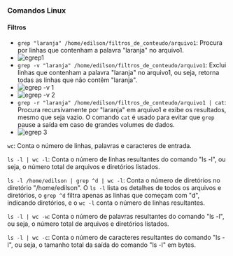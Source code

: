 ### Comandos Linux

#### Filtros

- `grep "laranja" /home/edilson/filtros_de_conteudo/arquivo1`: Procura por linhas que contenham a palavra "laranja" no arquivo1.
- ![egrep1](https://github.com/EdilsonDevops/Linux-Ninja-Skills/assets/96980587/74eae3e5-344d-4408-aa88-f4f22fdbe468)
- `grep -v "laranja" /home/edilson/filtros_de_conteudo/arquivo1`: Exclui linhas que contenham a palavra "laranja" no arquivo1, ou seja, retorna todas as linhas que não contêm "laranja".
- ![egrep -v 1](https://github.com/EdilsonDevops/Linux-Ninja-Skills/assets/96980587/312d2b85-7cf2-4431-be39-92f07442472e)
- ![egrep -v 2](https://github.com/EdilsonDevops/Linux-Ninja-Skills/assets/96980587/1fe38fe5-b25a-4c67-b4bf-40f8000a40e3)
- `grep -r "laranja" /home/edilson/filtros_de_conteudo/arquivo1 | cat`: Procura recursivamente por "laranja" em arquivo1 e exibe os resultados, mesmo que seja vazio. O comando `cat` é usado para evitar que `grep` pause a saída em caso de grandes volumes de dados.
- ![egrep 3](https://github.com/EdilsonDevops/Linux-Ninja-Skills/assets/96980587/4726f9df-e935-44d1-9747-d8a62061fd87)


`wc`: Conta o número de linhas, palavras e caracteres de entrada.

`ls -l | wc -l`: Conta o número de linhas resultantes do comando "ls -l", ou seja, o número total de arquivos e diretórios listados.

`ls -l /home/edilson | grep ^d | wc -l`: Conta o número de diretórios no diretório "/home/edilson". O `ls -l` lista os detalhes de todos os arquivos e diretórios, o `grep ^d` filtra apenas as linhas que começam com "d", indicando diretórios, e o `wc -l` conta o número de linhas resultantes.

`ls -l | wc -w`: Conta o número de palavras resultantes do comando "ls -l", ou seja, o número total de arquivos e diretórios listados.

`ls -l | wc -c`: Conta o número de caracteres resultantes do comando "ls -l", ou seja, o tamanho total da saída do comando "ls -l" em bytes.
